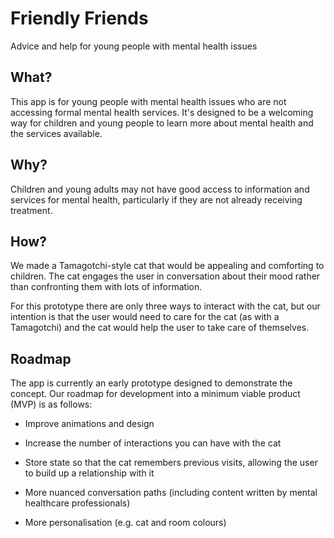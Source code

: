 # Friendly Friends

Advice and help for young people with mental health issues

## What?

This app is for young people with mental health issues who are not accessing formal mental health services. It's designed to be a welcoming way for children and young people to learn more about mental health and the services available.

## Why?

Children and young adults may not have good access to information and services for mental health, particularly if they are not already receiving treatment.

## How?

We made a Tamagotchi-style cat that would be appealing and comforting to children. The cat engages the user in conversation about their mood rather than confronting them with lots of information.

For this prototype there are only three ways to interact with the cat, but our intention is that the user would need to care for the cat (as with a Tamagotchi) and the cat would help the user to take care of themselves.

## Roadmap

The app is currently an early prototype designed to demonstrate the concept. Our roadmap for development into a minimum viable product (MVP) is as follows:

* Improve animations and design

* Increase the number of interactions you can have with the cat

* Store state so that the cat remembers previous visits, allowing the user to build up a relationship with it

* More nuanced conversation paths (including content written by mental healthcare professionals)

* More personalisation (e.g. cat and room colours)